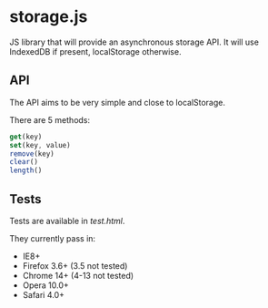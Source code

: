 storage.js
==========

JS library that will provide an asynchronous storage API.
It will use IndexedDB if present, localStorage otherwise.

## API

The API aims to be very simple and close to localStorage.

There are 5 methods:
```javascript
get(key)
set(key, value)
remove(key)
clear()
length()
```

## Tests

Tests are available in *test.html*.

They currently pass in:
 * IE8+
 * Firefox 3.6+ (3.5 not tested)
 * Chrome 14+ (4-13 not tested)
 * Opera 10.0+
 * Safari 4.0+
